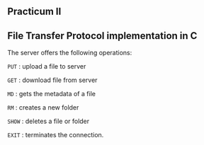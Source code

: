 Practicum II
---------------------------------------------------------------------------------------------------------
File Transfer Protocol implementation in C
----------------------------------------------------------------------------------------------------------
The server offers the following operations:

```PUT``` : upload a file to server

```GET``` : download file from server

```MD``` : gets the metadata of a file

```RM``` : creates a new folder

```SHOW``` : deletes a file or folder

```EXIT``` : terminates the connection.
